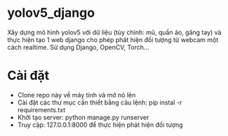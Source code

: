 # yolov5_django
Xây dựng mô hình yolov5 với dữ liệu (tùy chỉnh: mũ, quần áo, găng tay) và thực hiện tạo 1 web django cho phép phát hiện đối tượng từ webcam một cách realtime. Sử dụng Django, OpenCV, Torch...

# Cài đặt
- Clone repo này về máy tính và mở nó lên
- Cài đặt các thư mục cần thiết bằng câu lệnh: pip instal -r requirements.txt
- Khởi tạo server: python manage.py runserver
- Truy cập: 127.0.0.1:8000 để thực hiện phát hiện đối tượng
